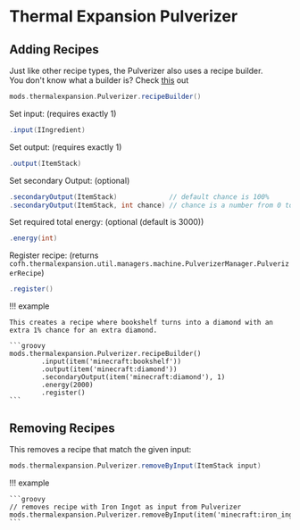# Thermal Expansion Pulverizer

## Adding Recipes

Just like other recipe types, the Pulverizer also uses a recipe builder. <br>
You don't know what a builder is? Check [this](https://groovyscript-docs.readthedocs.io/en/latest/groovy/builder/) out

```groovy
mods.thermalexpansion.Pulverizer.recipeBuilder()
```

Set input: (requires exactly 1)

```groovy
.input(IIngredient)
```

Set output: (requires exactly 1)

```groovy
.output(ItemStack)
```

Set secondary Output: (optional)

```groovy
.secondaryOutput(ItemStack)             // default chance is 100%
.secondaryOutput(ItemStack, int chance) // chance is a number from 0 to 100 where 100 is 100%
```

Set required total energy: (optional (default is 3000))

```groovy
.energy(int)
```

Register recipe: (returns `cofh.thermalexpansion.util.managers.machine.PulverizerManager.PulverizerRecipe`)

```groovy
.register()
```

!!! example

    This creates a recipe where bookshelf turns into a diamond with an extra 1% chance for an extra diamond.

    ```groovy
    mods.thermalexpansion.Pulverizer.recipeBuilder()
            .input(item('minecraft:bookshelf'))
            .output(item('minecraft:diamond'))
            .secondaryOutput(item('minecraft:diamond'), 1)
            .energy(2000)
            .register()
    ```

## Removing Recipes

This removes a recipe that match the given input:

```groovy
mods.thermalexpansion.Pulverizer.removeByInput(ItemStack input)
```

!!! example

    ```groovy
    // removes recipe with Iron Ingot as input from Pulverizer
    mods.thermalexpansion.Pulverizer.removeByInput(item('minecraft:iron_ingot'))
    ```
